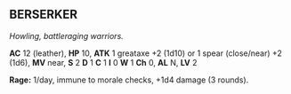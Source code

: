 ## BERSERKER

_Howling, battleraging warriors._

**AC** 12 (leather), **HP** 10, **ATK** 1 greataxe +2 (1d10) or 1 spear (close/near) +2 (1d6), **MV** near, **S** 2 **D** 1 **C** 1 **I** 0 **W** 1 **Ch** 0, **AL** N, **LV** 2

**Rage:** 1/day, immune to morale checks, +1d4 damage (3 rounds).

